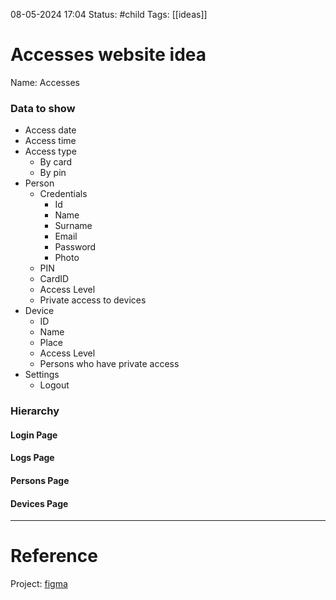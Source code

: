 08-05-2024 17:04
Status: #child
Tags: [[ideas]]

# Accesses website idea
Name: Accesses
### Data to show
- Access date
- Access time
- Access type
	- By card
	- By pin
- Person
	- Credentials
		- Id
		- Name
		- Surname
		- Email
		- Password
		- Photo
	- PIN
	- CardID
	- Access Level
	- Private access to devices
- Device
	- ID
	- Name
	- Place
	- Access Level
	- Persons who have private access
- Settings
	- Logout
### Hierarchy

#### Login Page

#### Logs Page
#### Persons Page
#### Devices Page
***
# Reference
Project: [figma](https://www.figma.com/file/FRV3kO23dhHt2fSCWgw0MX/System-Zarz%C4%85dzania-Dost%C4%99pem-(AMS)?type=design&node-id=0-1&mode=design&t=nzvuC06hYcdLTkUx-0)

